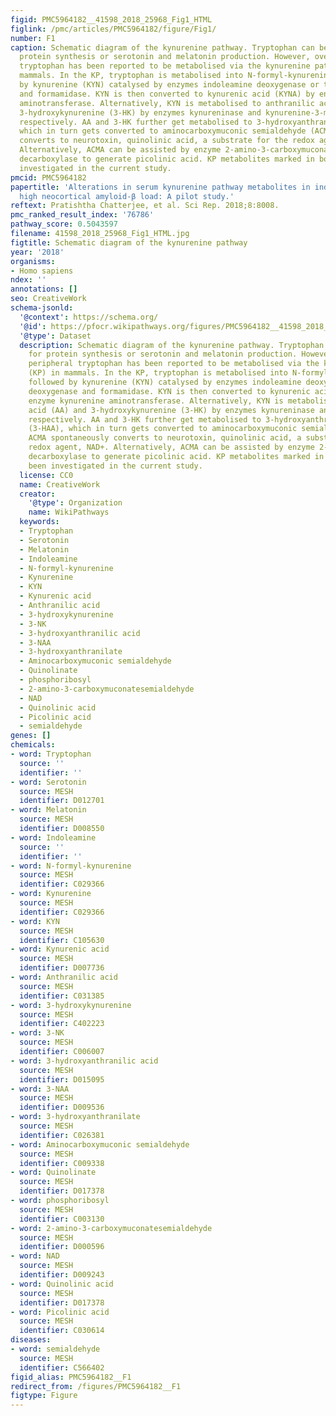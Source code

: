 ```yaml
---
figid: PMC5964182__41598_2018_25968_Fig1_HTML
figlink: /pmc/articles/PMC5964182/figure/Fig1/
number: F1
caption: Schematic diagram of the kynurenine pathway. Tryptophan can be utilised for
  protein synthesis or serotonin and melatonin production. However, over 90% peripheral
  tryptophan has been reported to be metabolised via the kynurenine pathway (KP) in
  mammals. In the KP, tryptophan is metabolised into N-formyl-kynurenine followed
  by kynurenine (KYN) catalysed by enzymes indoleamine deoxygenase or tryptophan deoxygenase
  and formamidase. KYN is then converted to kynurenic acid (KYNA) by enzyme kynurenine
  aminotransferase. Alternatively, KYN is metabolised to anthranilic acid (AA) and
  3-hydroxykynurenine (3-HK) by enzymes kynureninase and kynurenine-3-monooxygenase,
  respectively. AA and 3-HK further get metabolised to 3-hydroxyanthranilic acid (3-HAA),
  which in turn gets converted to aminocarboxymuconic semialdehyde (ACMA). ACMA spontaneously
  converts to neurotoxin, quinolinic acid, a substrate for the redox agent, NAD+.
  Alternatively, ACMA can be assisted by enzyme 2-amino-3-carboxymuconatesemialdehyde
  decarboxylase to generate picolinic acid. KP metabolites marked in bold, have been
  investigated in the current study.
pmcid: PMC5964182
papertitle: 'Alterations in serum kynurenine pathway metabolites in individuals with
  high neocortical amyloid-β load: A pilot study.'
reftext: Pratishtha Chatterjee, et al. Sci Rep. 2018;8:8008.
pmc_ranked_result_index: '76786'
pathway_score: 0.5043597
filename: 41598_2018_25968_Fig1_HTML.jpg
figtitle: Schematic diagram of the kynurenine pathway
year: '2018'
organisms:
- Homo sapiens
ndex: ''
annotations: []
seo: CreativeWork
schema-jsonld:
  '@context': https://schema.org/
  '@id': https://pfocr.wikipathways.org/figures/PMC5964182__41598_2018_25968_Fig1_HTML.html
  '@type': Dataset
  description: Schematic diagram of the kynurenine pathway. Tryptophan can be utilised
    for protein synthesis or serotonin and melatonin production. However, over 90%
    peripheral tryptophan has been reported to be metabolised via the kynurenine pathway
    (KP) in mammals. In the KP, tryptophan is metabolised into N-formyl-kynurenine
    followed by kynurenine (KYN) catalysed by enzymes indoleamine deoxygenase or tryptophan
    deoxygenase and formamidase. KYN is then converted to kynurenic acid (KYNA) by
    enzyme kynurenine aminotransferase. Alternatively, KYN is metabolised to anthranilic
    acid (AA) and 3-hydroxykynurenine (3-HK) by enzymes kynureninase and kynurenine-3-monooxygenase,
    respectively. AA and 3-HK further get metabolised to 3-hydroxyanthranilic acid
    (3-HAA), which in turn gets converted to aminocarboxymuconic semialdehyde (ACMA).
    ACMA spontaneously converts to neurotoxin, quinolinic acid, a substrate for the
    redox agent, NAD+. Alternatively, ACMA can be assisted by enzyme 2-amino-3-carboxymuconatesemialdehyde
    decarboxylase to generate picolinic acid. KP metabolites marked in bold, have
    been investigated in the current study.
  license: CC0
  name: CreativeWork
  creator:
    '@type': Organization
    name: WikiPathways
  keywords:
  - Tryptophan
  - Serotonin
  - Melatonin
  - Indoleamine
  - N-formyl-kynurenine
  - Kynurenine
  - KYN
  - Kynurenic acid
  - Anthranilic acid
  - 3-hydroxykynurenine
  - 3-NK
  - 3-hydroxyanthranilic acid
  - 3-NAA
  - 3-hydroxyanthranilate
  - Aminocarboxymuconic semialdehyde
  - Quinolinate
  - phosphoribosyl
  - 2-amino-3-carboxymuconatesemialdehyde
  - NAD
  - Quinolinic acid
  - Picolinic acid
  - semialdehyde
genes: []
chemicals:
- word: Tryptophan
  source: ''
  identifier: ''
- word: Serotonin
  source: MESH
  identifier: D012701
- word: Melatonin
  source: MESH
  identifier: D008550
- word: Indoleamine
  source: ''
  identifier: ''
- word: N-formyl-kynurenine
  source: MESH
  identifier: C029366
- word: Kynurenine
  source: MESH
  identifier: C029366
- word: KYN
  source: MESH
  identifier: C105630
- word: Kynurenic acid
  source: MESH
  identifier: D007736
- word: Anthranilic acid
  source: MESH
  identifier: C031385
- word: 3-hydroxykynurenine
  source: MESH
  identifier: C402223
- word: 3-NK
  source: MESH
  identifier: C006007
- word: 3-hydroxyanthranilic acid
  source: MESH
  identifier: D015095
- word: 3-NAA
  source: MESH
  identifier: D009536
- word: 3-hydroxyanthranilate
  source: MESH
  identifier: C026381
- word: Aminocarboxymuconic semialdehyde
  source: MESH
  identifier: C009338
- word: Quinolinate
  source: MESH
  identifier: D017378
- word: phosphoribosyl
  source: MESH
  identifier: C003130
- word: 2-amino-3-carboxymuconatesemialdehyde
  source: MESH
  identifier: D000596
- word: NAD
  source: MESH
  identifier: D009243
- word: Quinolinic acid
  source: MESH
  identifier: D017378
- word: Picolinic acid
  source: MESH
  identifier: C030614
diseases:
- word: semialdehyde
  source: MESH
  identifier: C566402
figid_alias: PMC5964182__F1
redirect_from: /figures/PMC5964182__F1
figtype: Figure
---
```

